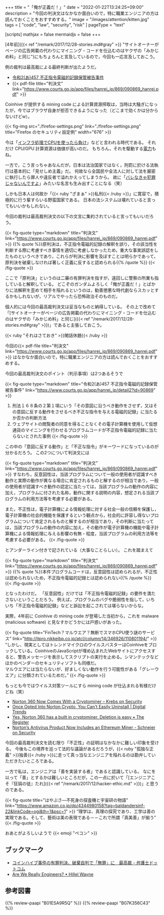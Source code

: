 +++
title = "「俺が正義だ！」"
date =  "2022-01-22T13:24:25+09:00"
description = "今回の判決文はなかなか面白いので，特に職業エンジニアの方は読んでおくことをおすすめする。"
image = "/images/attention/kitten.jpg"
tags = [ "code", "law", "security", "risk" ]
pageType = "text"

[scripts]
  mathjax = false
  mermaidjs = false
+++

[4年前]({{< ref "/remark/2017/12/28-stories.md#gray" >}} "サイトオーナーがページの広告掲載の代わりにマイニング・コードを仕込むのはヤクザの「みかじめ料」と同じ")にもちょろんと言及しているので，今回も一応言及しておこう。

例の裁判は最高裁による最終判断が出たようだ。

- [令和2(あ)457 不正指令電磁的記録保管被告事件](https://www.courts.go.jp/app/hanrei_jp/detail2?id=90869)
- {{< pdf-file title="判決文" link="https://www.courts.go.jp/app/files/hanrei_jp/869/090869_hanrei.pdf" >}}

Coinhive が提供する mining code による計算資源搾取は，当時は大騒ぎになったが，今ではブラウザ自身が拒否できるようになった（どこまで効くかは分からないけどw）。

{{< fig-img src="./firefox-settings.png" link="./firefox-settings.png" title="Firefox のセキュリティ設定例" width="676" >}}

今は「[インフラ処理でCPUを使ったら負け](https://ascii.jp/elem/000/004/070/4070140/ "ASCII.jp：ネットワークに特化したIPUのMount Evansでシェア拡大を狙うインテル　インテル CPUロードマップ (1/3)")」などと言われる時代である。
それだけ CPU/GPU 計算資源は価値が高いのだ。
もちろん，それを駆動する[電力](https://nextmoney.jp/?p=46494 "ロシアとウクライナが違法なマイニング施設を閉鎖| NEXTMONEY｜仮想通貨メディア")もね。

一方で，こう言っちゃあなんだが，日本は法治国家ではなく，刑罰に於ける法執行は基本的に「見せしめ主義」だ。
何故なら全国民や全法人に対して法を厳密に執行したら罪人や違反者で溢れかえってしまうから。
故に「[バレなきゃ犯罪じゃないんですよ](https://dic.nicovideo.jp/a/%E3%83%90%E3%83%AC%E3%81%AA%E3%81%8D%E3%82%83%E7%8A%AF%E7%BD%AA%E3%81%98%E3%82%83%E3%81%AA%E3%81%84%E3%82%93%E3%81%A7%E3%81%99%E3%82%88)」みたいな名言も生み出すことになる（笑）

しかも日本人は何故か「{{< ruby "ざまぁ" >}}私刑{{< /ruby >}}」に寛容で，積極的に行う輩すらいる野蛮国家である。
日本の法システムは壊れていると言ってもいいかもしれない。

今回の裁判は最高裁判決文の以下の文言に集約されていると言ってもいいだろう。

{{< fig-quote type="markdown" title="判決文" link="https://www.courts.go.jp/app/files/hanrei_jp/869/090869_hanrei.pdf" >}}
{{% quote %}}原判決は，不正指令電磁的記録の解釈を誤り，その該当性を判断する際に考慮すべき事情を適切に考慮しなかったため，重大な事実誤認をしたものというべきであり，これらが判決に影響を及ぼすことは明らかであって，原判決を破棄しなければ著しく正義に反すると認められる{{% /quote %}}
{{< /fig-quote >}}

ここで「原判決」というのは二審の有罪判決を指すが，遠回しに警察の所業も指していると解釈している。
どこぞのガンダムよろしく「俺が正義だ！」とばかりに法解釈を歪めて相手を陥れるというのは，勧善懲悪な時代劇ならスカッとするかもしれないが，リアルでやったら恐怖政治そのものだ。

個人的には今回の最高裁判決文は妥当なものと納得している。
その上で改めて「[サイトオーナーがページの広告掲載の代わりにマイニング・コードを仕込むのはヤクザの「みかじめ料」と同じ]({{< ref "/remark/2017/12/28-stories.md#gray" >}})」であると主張しておこう。

{{< ruby "それはさておき" >}}閑話休題{{< /ruby >}}

今回の{{< pdf-file title="判決文" link="https://www.courts.go.jp/app/files/hanrei_jp/869/090869_hanrei.pdf" >}} はなかなか面白いので，特に職業エンジニアの方は読んでおくことをおすすめする。

今回の最高裁判決文のポイント（判示事項）は2つあるそうで

{{< fig-quote type="markdown" title="令和2(あ)457 不正指令電磁的記録保管被告事件" link="https://www.courts.go.jp/app/hanrei_jp/detail2?id=90869" >}}
1. 刑法１６８条の２第１項にいう「その意図に沿うべき動作をさせず，又はその意図に反する動作をさせるべき不正な指令を与える電磁的記録」に当たるか否かの判断方法
2. ウェブサイトの閲覧者の同意を得ることなくその電子計算機を使用して仮想通貨のマイニングを行わせるプログラムコードが不正指令電磁的記録に当たらないとされた事例
{{< /fig-quote >}}

この中の「意図に反する動作」と「不正な指令」がキーワードになっているのが分かるだろう。
この2つについて判決文には

{{< fig-quote type="markdown" title="判決文" link="https://www.courts.go.jp/app/files/hanrei_jp/869/090869_hanrei.pdf" >}}
すなわち，反意図性は，当該プログラムについて一般の使用者が認識すべき動作と実際の動作が異なる場合に肯定されるものと解するのが相当であり，一般の使用者が認識すべき動作の認定に当たっては，当該プログラムの動作の内容に加え，プログラムに付された名称，動作に関する説明の内容，想定される当該プログラムの利用方法等を考慮する必要がある。

また，不正性は，電子計算機による情報処理に対する社会一般の信頼を保護し，電子計算機の社会的機能を保護するという観点から，社会的に許容し得ないプログラムについて肯定されるものと解するのが相当であり，その判断に当たっては，当該プログラムの動作の内容に加え，その動作が電子計算機の機能や電子計算機による情報処理に与える影響の有無・程度，当該プログラムの利用方法等を考慮する必要がある。
{{< /fig-quote >}}

とアンダーライン付きで記されている（大事なことらしい）。
これを踏まえて

{{< fig-quote type="markdown" title="判決文" link="https://www.courts.go.jp/app/files/hanrei_jp/869/090869_hanrei.pdf" >}}
{{% quote %}}本件プログラムコードは，反意図性は認められるが，不正性は認められないため，不正指令電磁的記録とは認められない{{% /quote %}}
{{< /fig-quote >}}

となったわけだ。
「反意図性」だけでは「不正指令電磁的記録」の要件を満たさないということだろう。
例えば，プログラムのバグや脆弱性を指して，いちいち「不正指令電磁的記録」などと訴訟を起こされては堪らないからな。

実際，4年前に Coinhive の mining code が登場した当初から，これを malware (malicious software) と見なすかどうかには戸惑いがあった。

{{< fig-quote title="FinTech？マルウエア？無断でスマホCPU使う謎のサービス" link="http://itpro.nikkeibp.co.jp/atcl/column/14/346926/110801194/" >}}
<q>しかし、現実としてはトレンドマイクロのウイルスバスターはCoinhiveをブロックしている。CoinhiveのJavaScriptが埋め込まれたWebサイトにアクセスすると、警告メッセージを表示してスクリプトの実行を止める。シマンテックなどほかのベンダーのセキュリティソフトも同様だ。<br>
マルウエアには当たらないが、好ましくない動作を行う可能性がある「グレーウエア」に分類されているためだ。</q>
{{< /fig-quote >}}

もっとも今ではウイルス対策ツールにすら mining code が仕込まれる有様だけどね（笑）

- [Norton 360 Now Comes With a Cryptominer – Krebs on Security](https://krebsonsecurity.com/2022/01/norton-360-now-comes-with-a-cryptominer/)
- [Once Opted Into Norton Crypto, You Can't Easily Uninstall | Digital Trends](https://www.digitaltrends.com/computing/no-easy-way-to-uninstall-norton-crypto/)
- [Yes, Norton 360 has a built in cryptominer. Deletion is easy • The Register](https://www.theregister.com/2022/01/05/norton_360_cryptominer_deletion/)
- [Norton’s Antivirus Product Now Includes an Ethereum Miner - Schneier on Security](https://www.schneier.com/blog/archives/2022/01/nortons-antivirus-product-now-includes-an-ethereum-miner.html)

今回の最高裁判決文を読む限り「不正性」の証明はなかなかに難しい印象を受ける。
今後もこの境界を巡って法的な議論があるだろうが，{{< ruby "孤独な正義" >}}独善{{< /ruby >}}に走って真っ当なエンジニアを陥れるのは勘弁していただきたいところである。

一方で私は，エンジニアは「善を実装する者」であると認識している。
なにを以って「善」とするかは難しいところだが，この一点に於いて「[エンジニアこそ『狂狷の徒』たれ]({{< ref "/remark/2017/12/hacker-ethic.md" >}})」と思うのである。

{{< fig-quote title="はやぶさ―不死身の探査機と宇宙研の物語" link="https://www.amazon.co.jp/dp/4344980158?tag=baldandersinf-22&linkCode=ogi&th=1&psc=1" >}}
<q>理学は、真理の探究であり、工学は善の実現である。そして、藝術は美の表現である－－これで所謂「真美善」が揃う</q>
{{< /fig-quote >}}

おあとがよろしいようで {{< emoji "ペコン" >}}

## ブックマーク

- [コインハイブ事件の有罪判決、破棄自判で「無罪」に　最高裁 - 弁護士ドットコム](https://www.bengo4.com/c_1009/n_14033/)
- [Are We Really Engineers? • Hillel Wayne](https://www.hillelwayne.com/post/are-we-really-engineers/)

## 参考図書

{{% review-paapi "B01ESA9R5Q" %}} <!-- 機動戦士ガンダム00 -->
{{% review-paapi "B07K356C43" %}} <!-- 転スラ Another Colony -->
